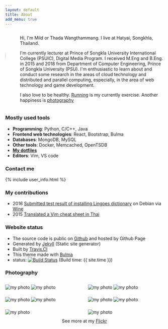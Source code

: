 ```yaml
---
layout: default
title: About
add_menu: true
---
```


<style>
.image{
    margin-top:0.7rem;
    margin-bottom:0.7rem;
}
.column .img-column{
    padding:.35rem;
}
.profile{
    border-radius: 50%;
    width:160px;
}

</style>


<div class="columns">
  <div class="column is-4 ">
    <div style="margin: 0 auto;" class="profile">
      <img data-convert="disable" alt="my profile" class="profile" src="{{site.url}}/public/images/my-profile.jpg">
    </div>
  </div>
  <div class="column has-text-justified">
    <p>Hi, I'm Mild or Thada Wangthammang. I live at Hatyai, Songkhla, Thailand. </p>
    <p>I'm currently lecturer at Prince of Songkla University International College (PSUIC), Digital Media Program. I received M.Eng and B.Eng. in 2015 and 2018 from Department of Computer Engineering, Prince of
    Songkla University (PSU). 
    I'm enthusiastic to learn about and conduct some research
    in the areas of cloud technology and distributed and
    parallel computing, especially, in the area of web technology and game development.</p>
    <p>I also love to be healthy. <a href="https://connect.garmin.com/modern/profile/6bbc2036-215a-42b6-b8ab-179c7672fabc">Running</a> is my currently exercise. Another happiness is <a href="#photography">photography</a> </p>
  </div>
</div>


### Mostly used tools
- **Programming**: Python, C/C++, Java
- **Frontend web technologies**: React, Bootstrap, Bulma
- **Databases**: MongoDB, MySQL
- **Other tools**: Docker, Memcached, OpenTSDB
- **[My dotfiles](https://github.com/mildronize/dotfiles)**
- **Editors**: Vim, VS code

### Contact me
{% include user_info.html %}

### My contributions
- 2016 [Submitted test result of installing ](https://appdb.winehq.org/objectManager.php?sClass=version&iId=33492) [Lingoes dictionary](http://www.lingoes.net/) on Debian via [Wine](https://www.winehq.org/)
- 2015 [Translated a Vim cheat sheet in Thai](http://vim.rtorr.com/lang/th/)

### Website status
- The source code is public on [Github](https://github.com/mildronize/mildronize.github.io) and hosted by Github Page
- Generated by [Jekyll](https://jekyllrb.com/) (Static site generator)
- Built by [Travis.CI](https://travis-ci.org/mildronize/mildronize.github.io)
- This theme made with [Bulma](https://bulma.io)
- status: <a href="https://travis-ci.org/mildronize/mildronize.github.io"><img data-convert="disable"  src="https://travis-ci.org/mildronize/mildronize.github.io.svg?branch=jekyll" alt="Build Status" /></a> (Build time: {{ site.time }})


### Photography
<div class="columns">
  <div class="column img-column">
    <img alt="my photo" class="image" src="{{site.url}}/public/images/about/1.jpg">
    <img alt="my photo" class="image" src="{{site.url}}/public/images/about/2.jpg">
    <img alt="my photo" class="image" src="{{site.url}}/public/images/about/3.jpg">
    <img alt="my photo" class="image" src="{{site.url}}/public/images/about/4.jpg">
    <img alt="my photo" class="image" src="{{site.url}}/public/images/about/5.jpg">
<!--    {% for i in (1..5) %}
      <div class="image placeholder" data-large="{{site.url}}/public/images/about/{{i}}.jpg">
        <img src="https://ce8be7dec.cloudimg.io/bound/100x100/q20/{{site.url}}/public/images/about/{{i}}.jpg" class="placeholder-img-small">
        <noscript><img src="{{site.url}}/public/images/about/{{i}}.jpg"/></noscript>
        <div class="placeholder-ratio"></div>
      </div>
    {% endfor %} -->
  </div>
  <div class="column img-column">
    <img alt="my photo" class="image" src="{{site.url}}/public/images/about/6.jpg">
    <img alt="my photo" class="image" src="{{site.url}}/public/images/about/7.jpg">
    <img alt="my photo" class="image" src="{{site.url}}/public/images/about/8.jpg">
    <img alt="my photo" class="image" src="{{site.url}}/public/images/about/9.jpg">
    <img alt="my photo" class="image" src="{{site.url}}/public/images/about/10.jpg">
  <!--  {% for i in (6..10) %}
      <div class="image placeholder" data-large="{{site.url}}/public/images/about/{{i}}.jpg">
        <img src="https://ce8be7dec.cloudimg.io/bound/100x100/q20/{{site.url}}/public/images/about/{{i}}.jpg" class="placeholder-img-small">
        <noscript><img src="{{site.url}}/public/images/about/{{i}}.jpg"/></noscript>
        <div class="placeholder-ratio"></div>
      </div>
    {% endfor %} -->
  </div>
</div>

<center>See more at my <a href="https://www.flickr.com/photos/mildronize">Flickr</a></center>
